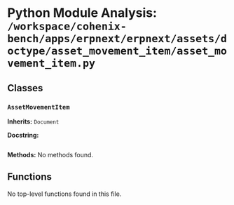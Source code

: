 # Python Module Analysis: `/workspace/cohenix-bench/apps/erpnext/erpnext/assets/doctype/asset_movement_item/asset_movement_item.py`

## Classes

### `AssetMovementItem`
**Inherits:** `Document`


**Docstring:**
```

```

**Methods:**
No methods found.




## Functions

No top-level functions found in this file.
